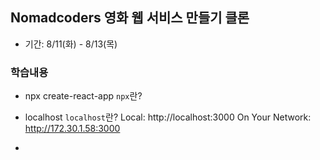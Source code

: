 ## Nomadcoders 영화 웹 서비스 만들기 클론

- 기간: 8/11(화) - 8/13(목)

### 학습내용

- npx create-react-app
  `npx`란?

- localhost
  `localhost`란?
  Local: http://localhost:3000
  On Your Network: http://172.30.1.58:3000

-
